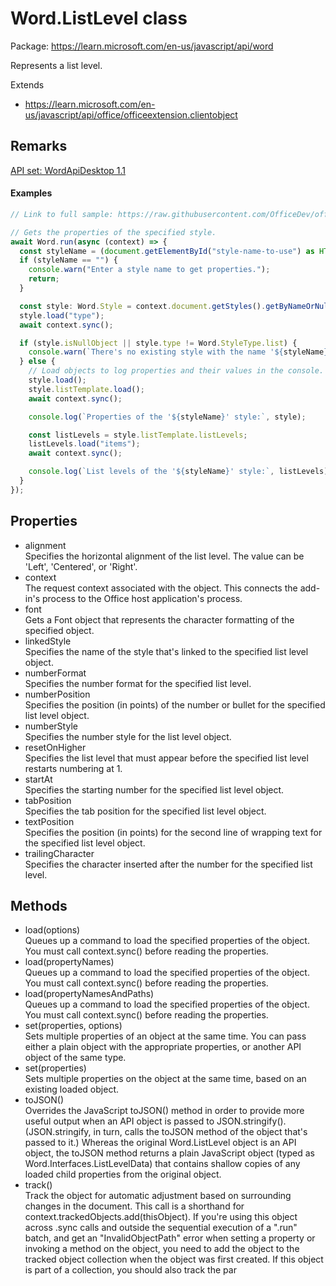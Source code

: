 # Word.ListLevel class

Package: https://learn.microsoft.com/en-us/javascript/api/word

Represents a list level.

Extends
- https://learn.microsoft.com/en-us/javascript/api/office/officeextension.clientobject

## Remarks

[API set: WordApiDesktop 1.1](https://learn.microsoft.com/en-us/javascript/api/requirement-sets/word/word-api-requirement-sets)

#### Examples

```typescript
// Link to full sample: https://raw.githubusercontent.com/OfficeDev/office-js-snippets/prod/samples/word/20-lists/manage-list-styles.yaml

// Gets the properties of the specified style.
await Word.run(async (context) => {
  const styleName = (document.getElementById("style-name-to-use") as HTMLInputElement).value;
  if (styleName == "") {
    console.warn("Enter a style name to get properties.");
    return;
  }

  const style: Word.Style = context.document.getStyles().getByNameOrNullObject(styleName);
  style.load("type");
  await context.sync();

  if (style.isNullObject || style.type != Word.StyleType.list) {
    console.warn(`There's no existing style with the name '${styleName}'. Or this isn't a list style.`);
  } else {
    // Load objects to log properties and their values in the console.
    style.load();
    style.listTemplate.load();
    await context.sync();

    console.log(`Properties of the '${styleName}' style:`, style);

    const listLevels = style.listTemplate.listLevels;
    listLevels.load("items");
    await context.sync();

    console.log(`List levels of the '${styleName}' style:`, listLevels);
  }
});
```

## Properties

- alignment  
  Specifies the horizontal alignment of the list level. The value can be 'Left', 'Centered', or 'Right'.
- context  
  The request context associated with the object. This connects the add-in's process to the Office host application's process.
- font  
  Gets a Font object that represents the character formatting of the specified object.
- linkedStyle  
  Specifies the name of the style that's linked to the specified list level object.
- numberFormat  
  Specifies the number format for the specified list level.
- numberPosition  
  Specifies the position (in points) of the number or bullet for the specified list level object.
- numberStyle  
  Specifies the number style for the list level object.
- resetOnHigher  
  Specifies the list level that must appear before the specified list level restarts numbering at 1.
- startAt  
  Specifies the starting number for the specified list level object.
- tabPosition  
  Specifies the tab position for the specified list level object.
- textPosition  
  Specifies the position (in points) for the second line of wrapping text for the specified list level object.
- trailingCharacter  
  Specifies the character inserted after the number for the specified list level.

## Methods

- load(options)  
  Queues up a command to load the specified properties of the object. You must call context.sync() before reading the properties.
- load(propertyNames)  
  Queues up a command to load the specified properties of the object. You must call context.sync() before reading the properties.
- load(propertyNamesAndPaths)  
  Queues up a command to load the specified properties of the object. You must call context.sync() before reading the properties.
- set(properties, options)  
  Sets multiple properties of an object at the same time. You can pass either a plain object with the appropriate properties, or another API object of the same type.
- set(properties)  
  Sets multiple properties on the object at the same time, based on an existing loaded object.
- toJSON()  
  Overrides the JavaScript toJSON() method in order to provide more useful output when an API object is passed to JSON.stringify(). (JSON.stringify, in turn, calls the toJSON method of the object that's passed to it.) Whereas the original Word.ListLevel object is an API object, the toJSON method returns a plain JavaScript object (typed as Word.Interfaces.ListLevelData) that contains shallow copies of any loaded child properties from the original object.
- track()  
  Track the object for automatic adjustment based on surrounding changes in the document. This call is a shorthand for context.trackedObjects.add(thisObject). If you're using this object across .sync calls and outside the sequential execution of a ".run" batch, and get an "InvalidObjectPath" error when setting a property or invoking a method on the object, you need to add the object to the tracked object collection when the object was first created. If this object is part of a collection, you should also track the par